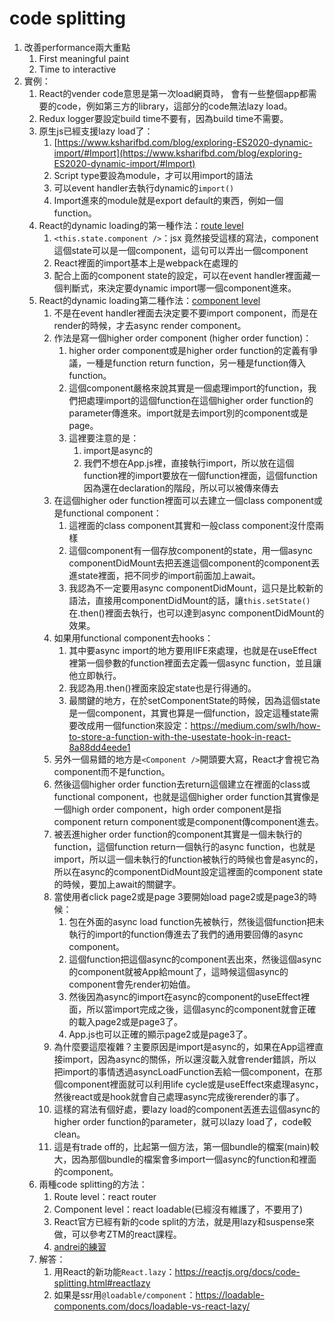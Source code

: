# code splitting

1. 改善performance兩大重點
    1. First meaningful paint
    2. Time to interactive
2. 實例：
    1. React的vender code意思是第一次load網頁時， 會有一些整個app都需要的code，例如第三方的library，這部分的code無法lazy load。
    2. Redux logger要設定build time不要有，因為build time不需要。
    3. 原生js已經支援lazy load了：
        1. [https://www.ksharifbd.com/blog/exploring-ES2020-dynamic-import/#Import](https://www.ksharifbd.com/blog/exploring-ES2020-dynamic-import/#Import)
        2. Script type要設為module，才可以用import的語法
        3. 可以event handler去執行dynamic的`import()`
        4. Import進來的module就是export default的東西，例如一個function。
    4. React的dynamic loading的第一種作法：[route level](https://github.com/yellowful/code-splitting/tree/route-level)
        1. `<this.state.component />`：jsx 竟然接受這樣的寫法，component這個state可以是一個component，這句可以弄出一個component
        2. React裡面的import基本上是webpack在處理的
        3. 配合上面的component state的設定，可以在event handler裡面藏一個判斷式，來決定要dynamic import哪一個component進來。
    5. React的dynamic loading第二種作法：[component level](https://github.com/yellowful/code-splitting/tree/component-level)
        1. 不是在event handler裡面去決定要不要import component，而是在render的時候，才去async render component。
        2. 作法是寫一個higher order component (higher order function)：
           1. higher order component或是higher order function的定義有爭議，一種是function return function，另一種是function傳入function。
           2. 這個component嚴格來說其實是一個處理import的function，我們把處理import的這個function在這個higher order function的parameter傳進來。import就是去import別的component或是page。
           3. 這裡要注意的是：
               1. import是async的
               2. 我們不想在App.js裡，直接執行import，所以放在這個function裡的import要放在一個function裡面，這個function因為還在declaration的階段，所以可以被傳來傳去
        3. 在這個higher oder function裡面可以去建立一個class component或是functional component：
           1. 這裡面的class component其實和一般class component沒什麼兩樣
           2. 這個component有一個存放component的state，用一個async componentDidMount去把丟進這個component的component丟進state裡面，把不同步的import前面加上await。
           3. 我認為不一定要用async componentDidMount，這只是比較新的語法，直接用componentDidMount的話，讓`this.setState()`在.then()裡面去執行，也可以達到async componentDidMount的效果。
        4. 如果用functional component去hooks：
           1. 其中要async import的地方要用IIFE來處理，也就是在useEffect裡第一個參數的function裡面去定義一個async function，並且讓他立即執行。
           2. 我認為用.then()裡面來設定state也是行得通的。
           3. 最關鍵的地方，在於setComponentState的時候，因為這個state是一個component，其實也算是一個function，設定這種state需要改成用一個function來設定：<https://medium.com/swlh/how-to-store-a-function-with-the-usestate-hook-in-react-8a88dd4eede1>
        5. 另外一個易錯的地方是`<Component />`開頭要大寫，React才會視它為component而不是function。
        6. 然後這個higher order function去return這個建立在裡面的class或functional component，也就是這個higher order function其實像是一個high order component，high order component是指component return component或是component傳component進去。
        7. 被丟進higher order function的component其實是一個未執行的function，這個function return一個執行的async function，也就是import，所以這一個未執行的function被執行的時候也會是async的，所以在async的componentDidMount設定這裡面的component state的時候，要加上await的關鍵字。
        8. 當使用者click page2或是page 3要開始load page2或是page3的時候：
           1. 包在外面的async load function先被執行，然後這個function把未執行的import的function傳進去了我們的通用要回傳的async component。
           2. 這個function把這個async的component丟出來，然後這個async的component就被App給mount了，這時候這個async的component會先render初始值。
           3. 然後因為async的import在async的component的useEffect裡面，所以當import完成之後，這個async的component就會正確的載入page2或是page3了。
           4. App.js也可以正確的顯示page2或是page3了。
        9. 為什麼要這麼複雜？主要原因是import是async的，如果在App這裡直接import，因為async的關係，所以還沒載入就會render錯誤，所以把import的事情透過asyncLoadFunction丟給一個component，在那個component裡面就可以利用life cycle或是useEffect來處理async，然後react或是hook就會自己處理async完成後rerender的事了。
        10. 這樣的寫法有個好處，要lazy load的component丟進去這個async的higher order function的parameter，就可以lazy load了，code較clean。
        11. 這是有trade off的，比起第一個方法，第一個bundle的檔案(main)較大，因為那個bundle的檔案會多import一個async的function和裡面的component。
    6. 兩種code splitting的方法：
        1. Route level：react router
        2. Component level：react loadable(已經沒有維護了，不要用了)
        3. React官方已經有新的code split的方法，就是用lazy和suspense來做，可以參考ZTM的react課程。
        4. [andrei的練習](https://github.com/aneagoie/code-splitting-exercise)
    7. 解答：
        1. 用React的新功能`React.lazy`：<https://reactjs.org/docs/code-splitting.html#reactlazy>
        2. 如果是ssr用`@loadable/component`：<https://loadable-components.com/docs/loadable-vs-react-lazy/>
